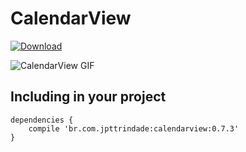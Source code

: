 # CalendarView  
[ ![Download](https://api.bintray.com/packages/jpttrindade/br.com.jpttrindade/CalendarView/images/download.svg) ](https://bintray.com/jpttrindade/br.com.jpttrindade/CalendarView/_latestVersion)

![CalendarView GIF](https://github.com/jpttrindade/CalendarView/blob/master/screenshot/sample1.gif)

## Including in your project
```
dependencies {  
    compile 'br.com.jpttrindade:calendarview:0.7.3'  
}
```
